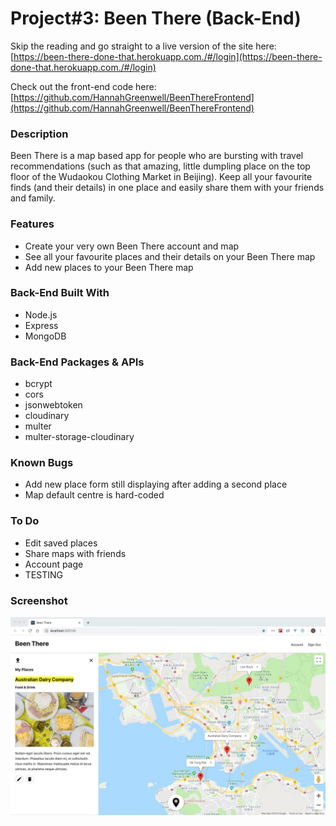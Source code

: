 # Project#3: Been There (Back-End)

Skip the reading and go straight to a live version of the site here: [https://been-there-done-that.herokuapp.com./#/login](https://been-there-done-that.herokuapp.com./#/login)

Check out the front-end code here: [https://github.com/HannahGreenwell/BeenThereFrontend](https://github.com/HannahGreenwell/BeenThereFrontend)

### Description
Been There is a map based app for people who are bursting with travel recommendations (such as that amazing, little dumpling place on the top floor of the Wudaokou Clothing Market in Beijing). Keep all your favourite finds (and their details) in one place and easily share them with your friends and family.

### Features
- Create your very own Been There account and map
- See all your favourite places and their details on your Been There map
- Add new places to your Been There map

### Back-End Built With
- Node.js
- Express
- MongoDB

### Back-End Packages & APIs
- bcrypt
- cors
- jsonwebtoken
- cloudinary
- multer
- multer-storage-cloudinary

### Known Bugs
- Add new place form still displaying after adding a second place
- Map default centre is hard-coded

### To Do
- Edit saved places
- Share maps with friends
- Account page
- TESTING

### Screenshot
![Been There Screenshot](./been-there-screenshot.jpeg)
